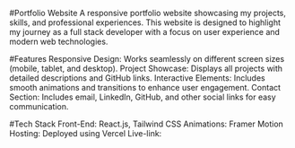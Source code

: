 #Portfolio Website
A responsive portfolio website showcasing my projects, skills, and professional experiences. This website is designed to highlight my journey as a full stack developer with a focus on user experience and modern web technologies.

#Features
Responsive Design: Works seamlessly on different screen sizes (mobile, tablet, and desktop).
Project Showcase: Displays all projects with detailed descriptions and GitHub links.
Interactive Elements: Includes smooth animations and transitions to enhance user engagement.
Contact Section: Includes email, LinkedIn, GitHub, and other social links for easy communication.

#Tech Stack
Front-End: React.js, Tailwind CSS
Animations: Framer Motion
Hosting: Deployed using Vercel
Live-link: 
